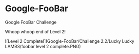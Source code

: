 # Google-FooBar
Google FooBar Challenge

Whoop whoop end of Level 2!

![Level 2 Complete!](Google-FooBar/Challenge 2.2/Lucky Lucky LAMBS/foobar level 2 complete.PNG)
